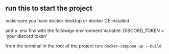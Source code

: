 ## run this to start the project

make sure you have docker desktop or docker CE installed

add a .env filw with the followign environment Variable:
DISCORD_TOKEN = 'your discord token'

from the terminal in the root of the project run: `docker-compose up --build`
